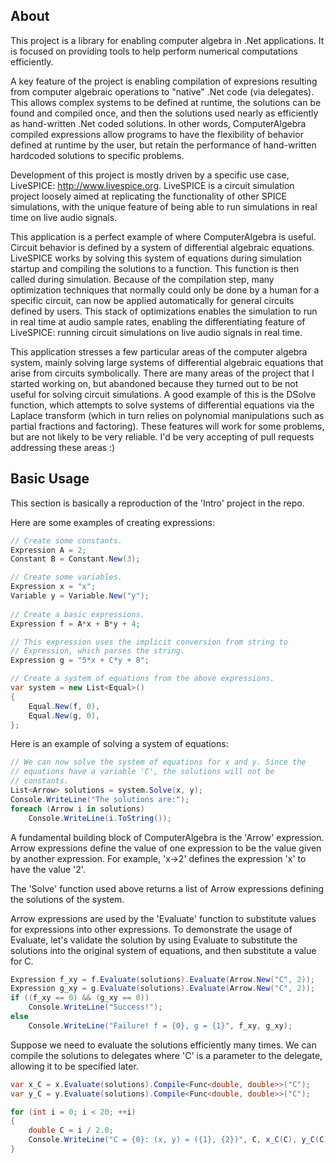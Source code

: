 About
-----

This project is a library for enabling computer algebra in .Net applications. It is focused on providing tools to help perform numerical computations efficiently. 

A key feature of the project is enabling compilation of expresions resulting from computer algebraic operations to "native" .Net code (via delegates). This allows complex systems to be defined at runtime, the solutions can be found and compiled once, and then the solutions used nearly as efficiently as hand-written .Net coded solutions. In other words, ComputerAlgebra compiled expressions allow programs to have the flexibility of behavior defined at runtime by the user, but retain the performance of hand-written hardcoded solutions to specific problems.

Development of this project is mostly driven by a specific use case, LiveSPICE: http://www.livespice.org. LiveSPICE is a circuit simulation project loosely aimed at replicating the functionality of other SPICE simulations, with the unique feature of being able to run simulations in real time on live audio signals.

This application is a perfect example of where ComputerAlgebra is useful. Circuit behavior is defined by a system of differential algebraic equations. LiveSPICE works by solving this system of equations during simulation startup and compiling the solutions to a function. This function is then called during simulation. Because of the compilation step, many optimization techniques that normally could only be done by a human for a specific circuit, can now be applied automatically for general circuits defined by users. This stack of optimizations enables the simulation to run in real time at audio sample rates, enabling the differentiating feature of LiveSPICE: running circuit simulations on live audio signals in real time.

This application stresses a few particular areas of the computer algebra system, mainly solving large systems of differential algebraic equations that arise from circuits symbolically. There are many areas of the project that I started working on, but abandoned because they turned out to be not useful for solving circuit simulations. A good example of this is the DSolve function, which attempts to solve systems of differential equations via the Laplace transform (which in turn relies on polynomial manipulations such as partial fractions and factoring). These features will work for some problems, but are not likely to be very reliable. I'd be very accepting of pull requests addressing these areas :)

Basic Usage
-----------

This section is basically a reproduction of the 'Intro' project in the repo. 

Here are some examples of creating expressions:

```csharp
// Create some constants.
Expression A = 2;
Constant B = Constant.New(3);

// Create some variables.
Expression x = "x";
Variable y = Variable.New("y");
            
// Create a basic expressions.
Expression f = A*x + B*y + 4;

// This expression uses the implicit conversion from string to
// Expression, which parses the string.
Expression g = "5*x + C*y + 8";

// Create a system of equations from the above expressions.
var system = new List<Equal>()
{
    Equal.New(f, 0),
    Equal.New(g, 0),
};
```

Here is an example of solving a system of equations:

```csharp
// We can now solve the system of equations for x and y. Since the
// equations have a variable 'C', the solutions will not be
// constants.
List<Arrow> solutions = system.Solve(x, y);
Console.WriteLine("The solutions are:");
foreach (Arrow i in solutions)
    Console.WriteLine(i.ToString());
```

A fundamental building block of ComputerAlgebra is the 'Arrow' expression. Arrow expressions define the value of one expression to be the value given by another expression. For example, 'x->2' defines the expression 'x' to have the value '2'.

The 'Solve' function used above returns a list of Arrow expressions defining the solutions of the system. 

Arrow expressions are used by the 'Evaluate' function to substitute values for expressions into other expressions. To demonstrate the usage of Evaluate, let's validate the solution by using Evaluate to substitute the solutions into the original system of equations, and then substitute a value for C.

```csharp
Expression f_xy = f.Evaluate(solutions).Evaluate(Arrow.New("C", 2));
Expression g_xy = g.Evaluate(solutions).Evaluate(Arrow.New("C", 2));
if ((f_xy == 0) && (g_xy == 0))
    Console.WriteLine("Success!");
else
    Console.WriteLine("Failure! f = {0}, g = {1}", f_xy, g_xy);
```

Suppose we need to evaluate the solutions efficiently many times. We can compile the solutions to delegates where 'C' is a parameter to the delegate, allowing it to be specified later.

```csharp
var x_C = x.Evaluate(solutions).Compile<Func<double, double>>("C");
var y_C = y.Evaluate(solutions).Compile<Func<double, double>>("C");

for (int i = 0; i < 20; ++i)
{
    double C = i / 2.0;
    Console.WriteLine("C = {0}: (x, y) = ({1}, {2})", C, x_C(C), y_C(C));
}
```
